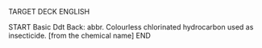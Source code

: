 TARGET DECK
ENGLISH

START
Basic
Ddt
Back: abbr. Colourless chlorinated hydrocarbon used as insecticide. [from the chemical name]
END
